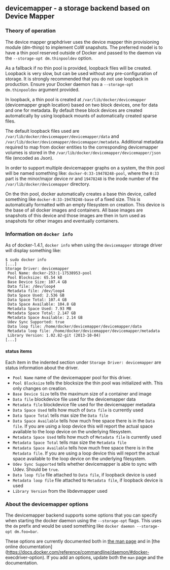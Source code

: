 ## devicemapper - a storage backend based on Device Mapper

### Theory of operation

The device mapper graphdriver uses the device mapper thin provisioning
module (dm-thinp) to implement CoW snapshots. The preferred model is
to have a thin pool reserved outside of Docker and passed to the
daemon via the `--storage-opt dm.thinpooldev` option.

As a fallback if no thin pool is provided, loopback files will be
created.  Loopback is very slow, but can be used without any
pre-configuration of storage.  It is strongly recommended that you do 
not use loopback in production.  Ensure your Docker daemon has a
`--storage-opt dm.thinpooldev` argument provided.

In loopback, a thin pool is created at `/var/lib/docker/devicemapper`
(devicemapper graph location) based on two block devices, one for 
data and one for metadata. By default these block devices are created 
automatically by using loopback mounts of automatically created sparse 
files.

The default loopback files used are 
`/var/lib/docker/devicemapper/devicemapper/data` and 
`/var/lib/docker/devicemapper/devicemapper/metadata`. Additional metadata 
required to map from docker entities to the corresponding devicemapper 
volumes is stored in the `/var/lib/docker/devicemapper/devicemapper/json` 
file (encoded as Json).

In order to support multiple devicemapper graphs on a system, the thin
pool will be named something like: `docker-0:33-19478248-pool`, where
the `0:33` part is the minor/major device nr and `19478248` is the
inode number of the `/var/lib/docker/devicemapper` directory.

On the thin pool, docker automatically creates a base thin device,
called something like `docker-0:33-19478248-base` of a fixed
size. This is automatically formatted with an empty filesystem on
creation. This device is the base of all docker images and
containers. All base images are snapshots of this device and those
images are then in turn used as snapshots for other images and
eventually containers.

### Information on `docker info`

As of docker-1.4.1, `docker info` when using the `devicemapper` storage driver
will display something like:

	$ sudo docker info
	[...]
	Storage Driver: devicemapper
	 Pool Name: docker-253:1-17538953-pool
	 Pool Blocksize: 65.54 kB
	 Base Device Size: 107.4 GB
	 Data file: /dev/loop4
	 Metadata file: /dev/loop4
	 Data Space Used: 2.536 GB
	 Data Space Total: 107.4 GB
	 Data Space Available: 104.8 GB
	 Metadata Space Used: 7.93 MB
	 Metadata Space Total: 2.147 GB
	 Metadata Space Available: 2.14 GB
	 Udev Sync Supported: true
	 Data loop file: /home/docker/devicemapper/devicemapper/data
	 Metadata loop file: /home/docker/devicemapper/devicemapper/metadata
	 Library Version: 1.02.82-git (2013-10-04)
	[...]

#### status items

Each item in the indented section under `Storage Driver: devicemapper` are
status information about the driver.
 *  `Pool Name` name of the devicemapper pool for this driver.
 *  `Pool Blocksize` tells the blocksize the thin pool was initialized with. This only changes on creation.
 *  `Base Device Size` tells the maximum size of a container and image
 *  `Data file` blockdevice file used for the devicemapper data
 *  `Metadata file` blockdevice file used for the devicemapper metadata
 *  `Data Space Used` tells how much of `Data file` is currently used
 *  `Data Space Total` tells max size the `Data file`
 *  `Data Space Available` tells how much free space there is in the `Data file`. If you are using a loop device this will report the actual space available to the loop device on the underlying filesystem.
 *  `Metadata Space Used` tells how much of `Metadata file` is currently used
 *  `Metadata Space Total` tells max size the `Metadata file`
 *  `Metadata Space Available` tells how much free space there is in the `Metadata file`. If you are using a loop device this will report the actual space available to the loop device on the underlying filesystem.
 *  `Udev Sync Supported` tells whether devicemapper is able to sync with Udev. Should be `true`.
 *  `Data loop file` file attached to `Data file`, if loopback device is used
 *  `Metadata loop file` file attached to `Metadata file`, if loopback device is used
 *  `Library Version` from the libdevmapper used

### About the devicemapper options

The devicemapper backend supports some options that you can specify
when starting the docker daemon using the `--storage-opt` flags.
This uses the `dm` prefix and would be used something like `docker daemon --storage-opt dm.foo=bar`.

These options are currently documented both in [the man
page](../../../man/docker.1.md) and in [the online
documentation](https://docs.docker.com/reference/commandline/daemon/#docker-
execdriver-option).  If you add an options, update both the `man` page and the
documentation.
